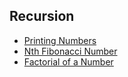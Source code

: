 ## Recursion

- [Printing Numbers](./PrintingNumbers.java)
- [Nth Fibonacci Number](./FibonacciNumber.java)
- [Factorial of a Number](./Factorial.java)